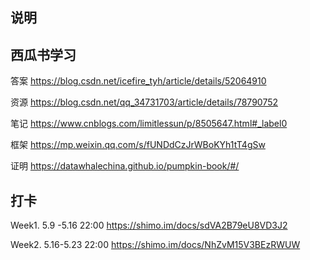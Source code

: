 ## 说明


## 西瓜书学习
 
答案 https://blog.csdn.net/icefire_tyh/article/details/52064910
 
资源 https://blog.csdn.net/qq_34731703/article/details/78790752
 
笔记 https://www.cnblogs.com/limitlessun/p/8505647.html#_label0
 
框架 https://mp.weixin.qq.com/s/fUNDdCzJrWBoKYh1tT4gSw
 
证明 https://datawhalechina.github.io/pumpkin-book/#/

## 打卡
 
Week1. 5.9 -5.16 22:00 https://shimo.im/docs/sdVA2B79eU8VD3J2 

Week2. 5.16-5.23 22:00 https://shimo.im/docs/NhZvM15V3BEzRWUW


